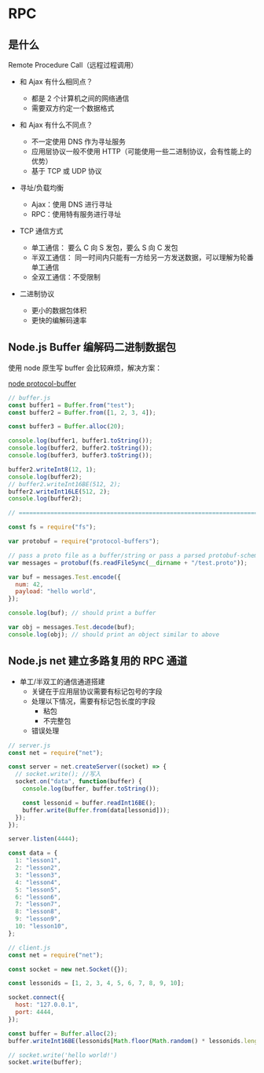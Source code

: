 # RPC

## 是什么

Remote Procedure Call（远程过程调用）

- 和 Ajax 有什么相同点？

  - 都是 2 个计算机之间的网络通信
  - 需要双方约定一个数据格式

- 和 Ajax 有什么不同点？

  - 不一定使用 DNS 作为寻址服务
  - 应用层协议一般不使用 HTTP（可能使用一些二进制协议，会有性能上的优势）
  - 基于 TCP 或 UDP 协议

- 寻址/负载均衡

  - Ajax：使用 DNS 进行寻址
  - RPC：使用特有服务进行寻址

- TCP 通信方式

  - 单工通信： 要么 C 向 S 发包，要么 S 向 C 发包
  - 半双工通信： 同一时间内只能有一方给另一方发送数据，可以理解为轮番单工通信
  - 全双工通信：不受限制

- 二进制协议
  - 更小的数据包体积
  - 更快的编解码速率

## Node.js Buffer 编解码二进制数据包

使用 node 原生写 buffer 会比较麻烦，解决方案：

[node protocol-buffer](https://www.npmjs.com/package/protocol-buffers)

```js
// buffer.js
const buffer1 = Buffer.from("test");
const buffer2 = Buffer.from([1, 2, 3, 4]);

const buffer3 = Buffer.alloc(20);

console.log(buffer1, buffer1.toString());
console.log(buffer2, buffer2.toString());
console.log(buffer3, buffer3.toString());

buffer2.writeInt8(12, 1);
console.log(buffer2);
// buffer2.writeInt16BE(512, 2);
buffer2.writeInt16LE(512, 2);
console.log(buffer2);

// ========================================================================================

const fs = require("fs");

var protobuf = require("protocol-buffers");

// pass a proto file as a buffer/string or pass a parsed protobuf-schema object
var messages = protobuf(fs.readFileSync(__dirname + "/test.proto"));

var buf = messages.Test.encode({
  num: 42,
  payload: "hello world",
});

console.log(buf); // should print a buffer

var obj = messages.Test.decode(buf);
console.log(obj); // should print an object similar to above
```

## Node.js net 建立多路复用的 RPC 通道

- 单工/半双工的通信通道搭建
  - 关键在于应用层协议需要有标记包号的字段
  - 处理以下情况，需要有标记包长度的字段
    - 粘包
    - 不完整包
  - 错误处理

```js
// server.js
const net = require("net");

const server = net.createServer((socket) => {
  // socket.write(); //写入
  socket.on("data", function(buffer) {
    console.log(buffer, buffer.toString());

    const lessonid = buffer.readInt16BE();
    buffer.write(Buffer.from(data[lessonid]));
  });
});

server.listen(4444);

const data = {
  1: "lesson1",
  2: "lesson2",
  3: "lesson3",
  4: "lesson4",
  5: "lesson5",
  6: "lesson6",
  7: "lesson7",
  8: "lesson8",
  9: "lesson9",
  10: "lesson10",
};
```

```js
// client.js
const net = require("net");

const socket = new net.Socket({});

const lessonids = [1, 2, 3, 4, 5, 6, 7, 8, 9, 10];

socket.connect({
  host: "127.0.0.1",
  port: 4444,
});

const buffer = Buffer.alloc(2);
buffer.writeInt16BE(lessonids[Math.floor(Math.random() * lessonids.length)]);

// socket.write('hello world!')
socket.write(buffer);
```

